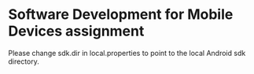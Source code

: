 # Software Development for Mobile Devices assignment

Please change sdk.dir in local.properties to point to the local Android sdk directory.